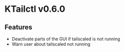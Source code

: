 # KTailctl v0.6.0

## Features

- Deactivate parts of the GUI if tailscaled is not running
- Warn user about tailscaled not running
